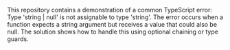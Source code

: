 This repository contains a demonstration of a common TypeScript error: Type 'string | null' is not assignable to type 'string'.  The error occurs when a function expects a string argument but receives a value that could also be null. The solution shows how to handle this using optional chaining or type guards.